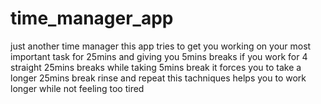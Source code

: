 # time_manager_app
just another time manager
this app tries to get you working on your most important task for 25mins and giving you 5mins breaks if you work for 4 straight 25mins breaks while taking 5mins break it forces you to take a longer 25mins break rinse and repeat this tachniques helps you to work longer while not feeling too tired
